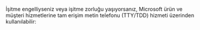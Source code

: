 İşitme engelliyseniz veya işitme zorluğu yaşıyorsanız, Microsoft ürün ve müşteri hizmetlerine tam erişim metin telefonu (TTY/TDD) hizmeti üzerinden kullanılabilir: